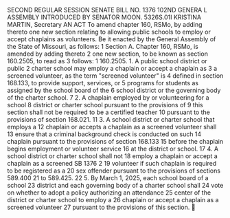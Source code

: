 SECOND REGULAR SESSION
SENATE BILL NO. 1376
102ND GENERA L ASSEMBLY
INTRODUCED BY SENATOR MOON.
5326S.01I KRISTINA MARTIN, Secretary
AN ACT
To amend chapter 160, RSMo, by adding thereto one new section relating to allowing public
schools to employ or accept chaplains as volunteers.
Be it enacted by the General Assembly of the State of Missouri, as follows:
1 Section A. Chapter 160, RSMo, is amended by adding thereto
2 one new section, to be known as section 160.2505, to read as
3 follows:
1 160.2505. 1. A public school district or public
2 charter school may employ a chaplain or accept a chaplain as
3 a screened volunteer, as the term "screened volunteer" is
4 defined in section 168.133, to provide support, services, or
5 programs for students as assigned by the school board of the
6 school district or the governing body of the charter school.
7 2. A chaplain employed by or volunteering for a school
8 district or charter school pursuant to the provisions of
9 this section shall not be required to be a certified teacher
10 pursuant to the provisions of section 168.021.
11 3. A school district or charter school that employs a
12 chaplain or accepts a chaplain as a screened volunteer shall
13 ensure that a criminal background check is conducted on such
14 chaplain pursuant to the provisions of section 168.133
15 before the chaplain begins employment or volunteer service
16 at the district or school.
17 4. A school district or charter school shall not
18 employ a chaplain or accept a chaplain as a screened
SB 1376 2
19 volunteer if such chaplain is required to be registered as a
20 sex offender pursuant to the provisions of sections 589.400
21 to 589.425.
22 5. By March 1, 2025, each school board of a school
23 district and each governing body of a charter school shall
24 vote on whether to adopt a policy authorizing an attendance
25 center of the district or charter school to employ a
26 chaplain or accept a chaplain as a screened volunteer
27 pursuant to the provisions of this section.
